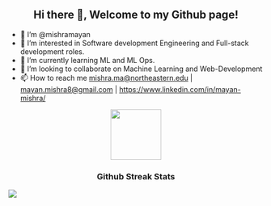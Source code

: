 
<h2 align="center">Hi there 👋, Welcome to my Github page!</h2>

- 👋 I’m @mishramayan
- 👀 I’m interested in Software development Engineering and Full-stack development roles.
- 🌱 I’m currently learning ML and ML Ops.
- 💞️ I’m looking to collaborate on Machine Learning and Web-Development
- 📫 How to reach me mishra.ma@northeastern.edu | mayan.mishra8@gmail.com | https://www.linkedin.com/in/mayan-mishra/

<p align="center">
  <img src="https://i.imgur.com/GZHodUG.png" width="100px"/>
  <h3 align="center">Github Streak Stats</h3>
</p>

<!---
mishramayan/mishramayan is a ✨ special ✨ repository because its `README.md` (this file) appears on your GitHub profile.
You can click the Preview link to take a look at your changes.
--->


<img align="center" src="https://github-readme-stats.vercel.app/api/top-langs/?username=mishramayan&layout=compact&hide_border=true&&langs_count=10&show_icons=true&theme=transparent" />
